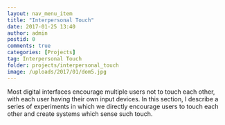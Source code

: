 ```yaml
---
layout: nav_menu_item
title: "Interpersonal Touch"
date: 2017-01-25 13:40
author: admin
postid: 0
comments: true
categories: [Projects]
tag: Interpersonal Touch
folder: projects/interpersonal_touch
image: /uploads/2017/01/dom5.jpg 
---
```

Most digital interfaces encourage multiple users not to touch each other, with each user having their own input devices. In this section, I describe a series of experiments in which we directly encourage users to touch each other and create systems which sense such touch.